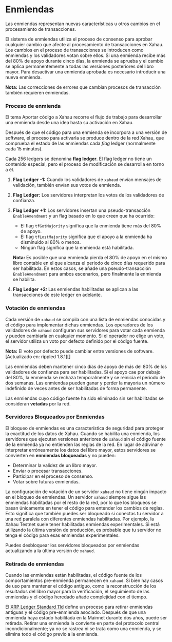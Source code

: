 # Enmiendas

Las enmiendas representan nuevas características u otros cambios en el procesamiento de transacciones.

El sistema de enmiendas utiliza el proceso de consenso para aprobar cualquier cambio que afecte al procesamiento de transacciones en Xahau. Los cambios en el proceso de transacciones se introducen como enmiendas y los validadores votan sobre ellos. Si una enmienda recibe más del 80% de apoyo durante cinco días, la enmienda se aprueba y el cambio se aplica permanentemente a todas las versiones posteriores del libro mayor. Para desactivar una enmienda aprobada es necesario introducir una nueva enmienda.

**Nota:** Las correcciones de errores que cambian procesos de transacción también requieren enmiendas.

### Proceso de enmienda

El tema Aportar código a Xahau recorre el flujo de trabajo para desarrollar una enmienda desde una idea hasta su activación en Xahau.

Después de que el código para una enmienda se incorpora a una versión de software, el proceso para activarla se produce dentro de la red Xahau, que comprueba el estado de las enmiendas cada _flag_ ledger (normalmente cada 15 minutos).

Cada 256 ledgers se denomina **flag ledger**. El flag ledger no tiene un contenido especial, pero el proceso de modificación se desarrolla en torno a él.

1. **Flag Ledger -1:** Cuando los validadores de `xahaud` envían mensajes de validación, también envían sus votos de enmienda.
2. **Flag Ledger:** Los servidores interpretan los votos de los validadores de confianza.
3.  **Flag Ledger +1:** Los servidores insertan una pseudo-transacción `EnableAmendment` y un flag basado en lo que creen que ha ocurrido:

    * El flag `tfGotMajority` significa que la enmienda tiene más del 80% de apoyo.
    * El flag `tfLostMajority` significa que el apoyo a la enmienda ha disminuido al 80% o menos.
    * Ningún flag significa que la enmienda está habilitada.

    **Nota:** Es posible que una enmienda pierda el 80% de apoyo en el mismo libro contable en el que alcanza el periodo de cinco días requerido para ser habilitada. En estos casos, se añade una pseudo-transacción `EnableAmendment` para ambos escenarios, pero finalmente la enmienda se habilita.
4. **Flag Ledger +2:** Las enmiendas habilitadas se aplican a las transacciones de este ledger en adelante.

### Votación de enmiendas

Cada versión de `xahaud` se compila con una lista de enmiendas conocidas y el código para implementar dichas enmiendas. Los operadores de los validadores de `xahaud` configuran sus servidores para votar cada enmienda y pueden cambiarla en cualquier momento. Si el operador no elige un voto, el servidor utiliza un voto por defecto definido por el código fuente.

**Nota:** El voto por defecto puede cambiar entre versiones de software. \[Actualizado en: rippled 1.8.1]\[]

Las enmiendas deben mantener cinco días de apoyo de más del 80% de los validadores de confianza para ser habilitadas. Si el apoyo cae por debajo del 80%, la enmienda se rechaza temporalmente y se reinicia el periodo de dos semanas. Las enmiendas pueden ganar y perder la mayoría un número indefinido de veces antes de ser habilitadas de forma permanente.

Las enmiendas cuyo código fuente ha sido eliminado sin ser habilitadas se consideran **vetadas** por la red.

### Servidores Bloqueados por Enmiendas

El bloqueo de enmiendas es una característica de seguridad para proteger la exactitud de los datos de Xahau. Cuando se habilita una enmienda, los servidores que ejecutan versiones anteriores de `xahaud` sin el código fuente de la enmienda ya no entienden las reglas de la red. En lugar de adivinar e interpretar erróneamente los datos del libro mayor, estos servidores se convierten en **enmiendas bloqueadas** y no pueden:

* Determinar la validez de un libro mayor.
* Enviar o procesar transacciones.
* Participar en el proceso de consenso.
* Votar sobre futuras enmiendas.

La configuración de votación de un servidor `xahaud` no tiene ningún impacto en el bloqueo de enmiendas. Un servidor `xahaud` siempre sigue las enmiendas habilitadas por el resto de la red, por lo que los bloqueos se basan únicamente en tener el código para entender los cambios de reglas. Esto significa que también puedes ser bloqueado si conectas tu servidor a una red paralela con diferentes enmiendas habilitadas. Por ejemplo, la Xahau Testnet suele tener habilitadas enmiendas experimentales. Si está utilizando la última versión de producción, es probable que tu servidor no tenga el código para esas enmiendas experimentales.

Puedes desbloquear los servidores bloqueados por enmiendas actualizando a la última versión de `xahaud`.

### Retirada de enmiendas

Cuando las enmiendas están habilitadas, el código fuente de los comportamientos pre-enmienda permanecen en `xahaud`. Si bien hay casos de uso para mantener el código antiguo, como la reconstrucción de los resultados del libro mayor para la verificación, el seguimiento de las enmiendas y el código heredado añade complejidad con el tiempo.

El [XRP Ledger Standard 11d](https://github.com/XRPLF/XRPL-Standards/discussions/19) define un proceso para retirar enmiendas antiguas y el código pre-enmienda asociado. Después de que una enmienda haya estado habilitada en la Mainnet durante dos años, puede ser retirada. Retirar una enmienda la convierte en parte del protocolo central incondicionalmente; ya no se rastrea ni se trata como una enmienda, y se elimina todo el código previo a la enmienda.
